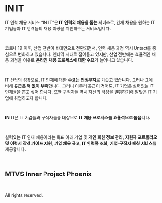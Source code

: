# IN IT

IT 인력 채용 서비스 “IN IT”은 **IT 인력의 채용을 돕는 서비스**로, 인재 채용을 원하는 IT 기업들과 IT 인력들의 채용 과정을 지원해주는 서비스입니다.

<br>

코로나 19 이후, 산업 전반이 비대면으로 전환되면서, 인력 채용 과정 역시 Untact를 중심으로 변화하고 있습니다. 엔데믹 시대로 접어들고 있지만, 산업 전반에는 효율적인 채용 과정을 이유로 **온라인 채용 프로세스에 대한 수요**가 늘어나고 있습니다.

<br>

IT 산업의 성장으로, IT 인재에 대한 **수요는 천정부지**로 치솟고 있습니다. 그러나 그에 비해 **공급은 턱 없이 부족**합니다.  그러나 아무리 공급이 적어도, IT 기업은 실력있는 IT 인재들을 뽑고 싶어 합니다. 또한 구직자들 역시 자신의 적성을 발휘하기에 알맞은 IT 기업에 취업하고자 합니다.

<br>

**IN IT**은 IT 기업들과 구직자들을 대상으로 **IT 채용 프로세스를 효율적으로 돕습니다.** 

<br> 

실력있는 IT 인재 채용이라는 목표 아래 기업 및 **개인 회원 정보 관리, 지원자 포트폴리오 및 이력서 작성 가이드 지원, 기업 채용 공고, IT 인력풀 조회, 기업-구직자 매칭 서비스**를 제공합니다.

<br>

## MTVS Inner Project Phoenix

<br>

All rights reserved.


